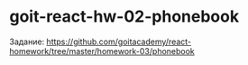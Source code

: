 # goit-react-hw-02-phonebook

Задание:
https://github.com/goitacademy/react-homework/tree/master/homework-03/phonebook
